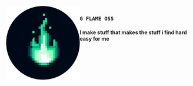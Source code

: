 <img src="./logo-black.png" align="left" width="200"/>

### `G FLAME OSS`

#### I make stuff that makes the stuff i find hard easy for me



